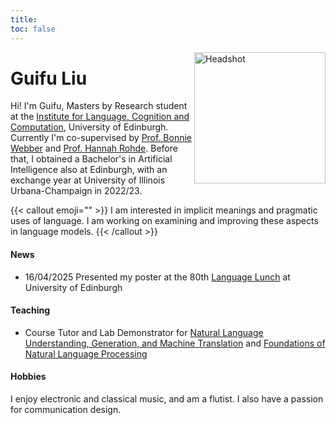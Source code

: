 ```yaml
---
title: 
toc: false
---
```

<img align="right" src="/images/headshot.png" alt="Headshot" width="210"/>

# Guifu Liu

Hi! I'm Guifu, Masters by Research student at the [Institute for Language, Cognition and Computation](https://informatics.ed.ac.uk/ilcc), University of Edinburgh. Currently I'm co-supervised by [Prof. Bonnie Webber](https://homepages.inf.ed.ac.uk/bonnie/) and [Prof. Hannah Rohde](http://www.lel.ed.ac.uk/~hrohde/). Before that, I obtained a Bachelor's in Artificial Intelligence also at Edinburgh, with an exchange year at University of Illinois Urbana-Champaign in 2022/23.

{{< callout emoji="" >}}
  I am interested in implicit meanings and pragmatic uses of language. I am working on examining and improving these aspects in language models.
{{< /callout >}}


#### News

- 16/04/2025 Presented my poster at the 80th [Language Lunch](https://blogs.ed.ac.uk/languagelunch/) at University of Edinburgh 


#### Teaching 
- Course Tutor and Lab Demonstrator for [Natural Language Understanding, Generation, and Machine Translation](https://opencourse.inf.ed.ac.uk/nlu-11) and [Foundations of Natural Language Processing](https://opencourse.inf.ed.ac.uk/fnlp)

#### Hobbies
I enjoy electronic and classical music, and am a flutist. I also have a passion for communication design.